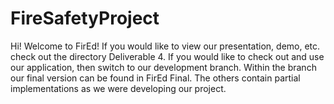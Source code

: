 # FireSafetyProject

Hi! Welcome to FirEd! If you would like to view our presentation, demo, etc. check out the directory Deliverable 4. If you would like 
to check out and use our application, then switch to our development branch. Within the branch our final version can be found in 
FirEd Final. The others contain partial implementations as we were developing our project.
